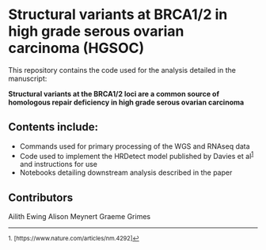 # Structural variants at BRCA1/2 in high grade serous ovarian carcinoma (HGSOC)

This repository contains the code used for the analysis detailed in the manuscript:

**Structural variants at the BRCA1/2 loci are a common source of homologous repair deficiency in high grade serous ovarian carcinoma**

## Contents include:

- Commands used for primary processing of the WGS and RNAseq data
- Code used to implement the HRDetect model published by Davies et al<sup><a href="#fn1" id="ref1">1</a></sup> and instructions for use   
- Notebooks detailing downstream analysis described in the paper

## Contributors

Ailith Ewing
Alison Meynert
Graeme Grimes

<hr></hr>
<sup id="fn1">1. [https://www.nature.com/articles/nm.4292]<a href="#ref1" title="Jump back to footnote 1 in the text.">↩</a></sup>
